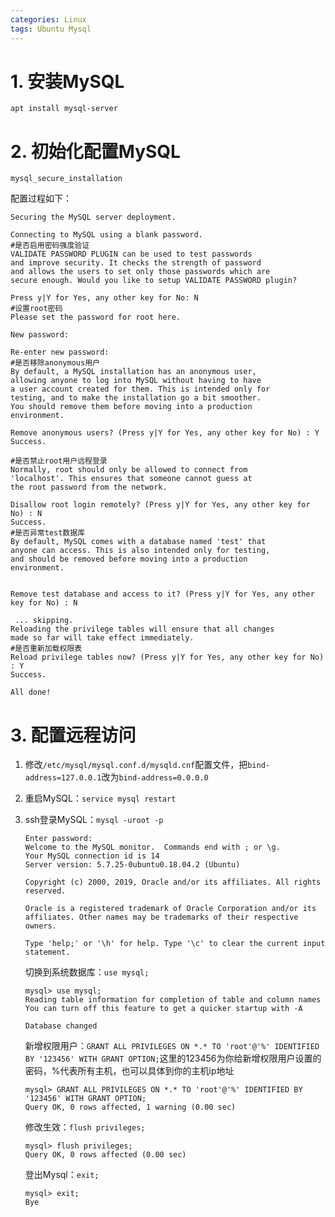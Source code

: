 ```yaml
---
categories: Linux
tags: Ubuntu Mysql
---
```


# 1. 安装MySQL

   `apt install mysql-server`

# 2. 初始化配置MySQL

   `mysql_secure_installation`

   配置过程如下：

```ssh
Securing the MySQL server deployment.

Connecting to MySQL using a blank password.
#是否启用密码强度验证
VALIDATE PASSWORD PLUGIN can be used to test passwords
and improve security. It checks the strength of password
and allows the users to set only those passwords which are
secure enough. Would you like to setup VALIDATE PASSWORD plugin?

Press y|Y for Yes, any other key for No: N
#设置root密码
Please set the password for root here.

New password: 

Re-enter new password: 
#是否移除anonymous用户
By default, a MySQL installation has an anonymous user,
allowing anyone to log into MySQL without having to have
a user account created for them. This is intended only for
testing, and to make the installation go a bit smoother.
You should remove them before moving into a production
environment.

Remove anonymous users? (Press y|Y for Yes, any other key for No) : Y
Success.

#是否禁止root用户远程登录
Normally, root should only be allowed to connect from
'localhost'. This ensures that someone cannot guess at
the root password from the network.

Disallow root login remotely? (Press y|Y for Yes, any other key for No) : N
Success.
#是否异常test数据库
By default, MySQL comes with a database named 'test' that
anyone can access. This is also intended only for testing,
and should be removed before moving into a production
environment.


Remove test database and access to it? (Press y|Y for Yes, any other key for No) : N

 ... skipping.
Reloading the privilege tables will ensure that all changes
made so far will take effect immediately.
#是否重新加载权限表
Reload privilege tables now? (Press y|Y for Yes, any other key for No) : Y
Success.

All done! 
```

# 3. 配置远程访问

1. 修改`/etc/mysql/mysql.conf.d/mysqld.cnf`配置文件，把`bind-address=127.0.0.1`改为`bind-address=0.0.0.0`

2. 重启MySQL：`service mysql restart`

3. ssh登录MySQL：`mysql -uroot -p`

   ```linux
   Enter password: 
   Welcome to the MySQL monitor.  Commands end with ; or \g.
   Your MySQL connection id is 14
   Server version: 5.7.25-0ubuntu0.18.04.2 (Ubuntu)
   
   Copyright (c) 2000, 2019, Oracle and/or its affiliates. All rights reserved.
   
   Oracle is a registered trademark of Oracle Corporation and/or its
   affiliates. Other names may be trademarks of their respective
   owners.
   
   Type 'help;' or '\h' for help. Type '\c' to clear the current input statement.
   ```

   切换到系统数据库：`use mysql;`
   
   ```linux
   mysql> use mysql;
   Reading table information for completion of table and column names
   You can turn off this feature to get a quicker startup with -A
   
   Database changed
   ```

   新增权限用户：`GRANT ALL PRIVILEGES ON *.* TO 'root'@'%' IDENTIFIED BY '123456' WITH GRANT OPTION;`这里的123456为你给新增权限用户设置的密码，%代表所有主机，也可以具体到你的主机ip地址
   
   ```linux
   mysql> GRANT ALL PRIVILEGES ON *.* TO 'root'@'%' IDENTIFIED BY '123456' WITH GRANT OPTION;
   Query OK, 0 rows affected, 1 warning (0.00 sec)
   ```
   
   修改生效：`flush privileges; `
   
   ```linux
   mysql> flush privileges;
   Query OK, 0 rows affected (0.00 sec)
   ```
   
   登出Mysql：`exit;`
   
   ```linux
   mysql> exit;
   Bye
   ```
   
   

